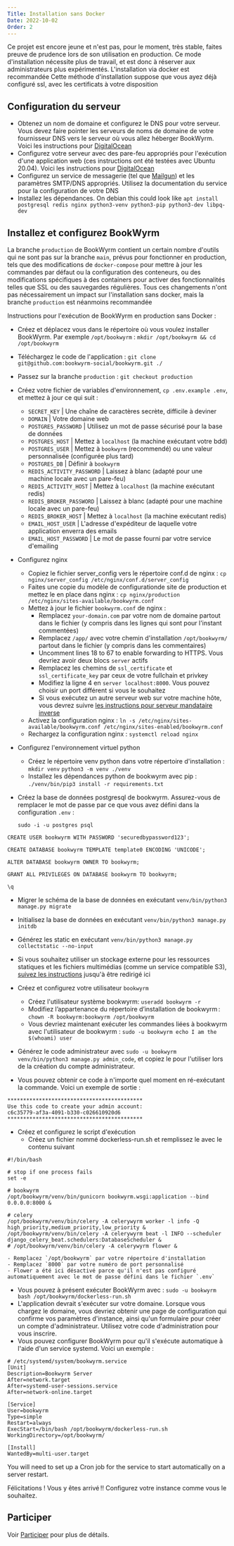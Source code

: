 ```yaml
---
Title: Installation sans Docker
Date: 2022-10-02
Order: 2
---
```


Ce projet est encore jeune et n'est pas, pour le moment, très stable, faites preuve de prudence lors de son utilisation en production. Ce mode d'installation nécessite plus de travail, et est donc à réserver aux administrateurs plus expérimentés. L'installation via docker est recommandée Cette méthode d'installation suppose que vous ayez déjà configuré ssl, avec les certificats à votre disposition

## Configuration du serveur
- Obtenez un nom de domaine et configurez le DNS pour votre serveur. Vous devez faire pointer les serveurs de noms de domaine de votre fournisseur DNS vers le serveur où vous allez héberger BookWyrm. Voici les instructions pour [DigitalOcean](https://www.digitalocean.com/community/tutorials/how-to-point-to-digitalocean-nameservers-from-common-domain-registrars)
- Configurez votre serveur avec des pare-feu appropriés pour l'exécution d'une application web (ces instructions ont été testées avec Ubuntu 20.04). Voici les instructions pour [DigitalOcean](https://www.digitalocean.com/community/tutorials/initial-server-setup-with-ubuntu-20-04)
- Configurez un service de messagerie (tel que [Mailgun](https://documentation.mailgun.com/en/latest/quickstart.html)) et les paramètres SMTP/DNS appropriés. Utilisez la documentation du service pour la configuration de votre DNS
- Installez les dépendances. On debian this could look like `apt install postgresql redis nginx python3-venv python3-pip python3-dev libpq-dev`

## Installez et configurez BookWyrm

La branche `production` de BookWyrm contient un certain nombre d'outils qui ne sont pas sur la branche `main`, prévus pour fonctionner en production, tels que des modifications de `docker-compose` pour mettre à jour les commandes par défaut ou la configuration des conteneurs, ou des modifications spécifiques à des containers pour activer des fonctionnalités telles que SSL ou des sauvegardes régulières. Tous ces changements n'ont pas nécessairement un impact sur l'installation sans docker, mais la branche `production` est néanmoins recommandée

Instructions pour l'exécution de BookWyrm en production sans Docker :

- Créez et déplacez vous dans le répertoire où vous voulez installer BookWyrm. Par exemple `/opt/bookwyrm` : `mkdir /opt/bookwyrm && cd /opt/bookwyrm`
- Téléchargez le code de l'application : `git clone git@github.com:bookwyrm-social/bookwyrm.git ./`
- Passez sur la branche `production` : `git checkout production`
- Créez votre fichier de variables d'environnement, `cp .env.example .env`, et mettez à jour ce qui suit :
    - `SECRET_KEY` | Une chaîne de caractères secrète, difficile à deviner
    - `DOMAIN` | Votre domaine web
    - `POSTGRES_PASSWORD` | Utilisez un mot de passe sécurisé pour la base de données
    - `POSTGRES_HOST` | Mettez à `localhost` (la machine exécutant votre bdd)
    - `POSTGRES_USER` | Mettez à `bookwyrm` (recommendé) ou une valeur personnalisée (configurée plus tard)
    - `POSTGRES_DB` | Définir à `bookwyrm`
    - `REDIS_ACTIVITY_PASSWORD` | Laissez à blanc (adapté pour une machine locale avec un pare-feu)
    - `REDIS_ACTIVITY_HOST` | Mettez à `localhost` (la machine exécutant redis)
    - `REDIS_BROKER_PASSWORD` | Laissez à blanc (adapté pour une machine locale avec un pare-feu)
    - `REDIS_BROKER_HOST` | Mettez à `localhost` (la machine exécutant redis)
    - `EMAIL_HOST_USER` | L'adresse d'expéditeur de laquelle votre application enverra des emails
    - `EMAIL_HOST_PASSWORD` | Le mot de passe fourni par votre service d'emailing
- Configurez nginx
    - Copiez le fichier server_config vers le répertoire conf.d de nginx : `cp nginx/server_config /etc/nginx/conf.d/server_config`
    - Faites une copie du modèle de configurationde site de production et mettez le en place dans nginx&nbsp;: `cp nginx/production /etc/nginx/sites-available/bookwyrm.conf`
    - Mettez à jour le fichier `bookwyrm.conf` de nginx :
        - Remplacez `your-domain.com` par votre nom de domaine partout dans le fichier (y compris dans les lignes qui sont pour l'instant commentées)
        - Remplacez `/app/` avec votre chemin d'installation `/opt/bookwyrm/` partout dans le fichier (y compris dans les commentaires)
        - Uncomment lines 18 to 67 to enable forwarding to HTTPS. Vous devriez avoir deux blocs `server` actifs
        - Remplacez les chemins de `ssl_certificate` et `ssl_certificate_key` par ceux de votre fullchain et privkey
        - Modifiez la ligne 4 en `server localhost:8000`. Vous pouvez choisir un port différent si vous le souhaitez
        - Si vous exécutez un autre serveur web sur votre machine hôte, vous devrez suivre [les instructions pour serveur mandataire inverse](/reverse-proxy.html)
    - Activez la configuration nginx : `ln -s /etc/nginx/sites-available/bookwyrm.conf /etc/nginx/sites-enabled/bookwyrm.conf`
     - Rechargez la configuration nginx : `systemctl reload nginx`
- Configurez l'environnement virtuel python
    - Créez le répertoire venv python dans votre répertoire d'installation : `mkdir venv` `python3 -m venv ./venv`
    - Installez les dépendances python de bookwyrm avec pip : `./venv/bin/pip3 install -r requirements.txt`
- Créez la base de données postgresql de bookwyrm. Assurez-vous de remplacer le mot de passe par ce que vous avez défini dans la configuration `.env` :

    `sudo -i -u postgres psql`

```
CREATE USER bookwyrm WITH PASSWORD 'securedbypassword123';

CREATE DATABASE bookwyrm TEMPLATE template0 ENCODING 'UNICODE';

ALTER DATABASE bookwyrm OWNER TO bookwyrm;

GRANT ALL PRIVILEGES ON DATABASE bookwyrm TO bookwyrm;

\q
```

- Migrer le schéma de la base de données en exécutant `venv/bin/python3 manage.py migrate`
- Initialisez la base de données en exécutant `venv/bin/python3 manage.py initdb`
- Générez les static en exécutant `venv/bin/python3 manage.py collectstatic --no-input`
- Si vous souhaitez utiliser un stockage externe pour les ressources statiques et les fichiers multimédias (comme un service compatible S3), [suivez les instructions](/external-storage.html) jusqu'à être redirigé ici
- Créez et configurez votre utilisateur `bookwyrm`
    - Créez l'utilisateur système bookwyrm: `useradd bookwyrm -r`
    - Modifiez l’appartenance du répertoire d’installation de bookwyrm : `chown -R bookwyrm:bookwyrm /opt/bookwyrm`
    - Vous devriez maintenant exécuter les commandes liées à bookwyrm avec l'utilisateur de bookwyrm : `sudo -u bookwyrm echo I am the $(whoami) user`

- Générez le code administrateur avec `sudo -u bookwyrm venv/bin/python3 manage.py admin_code`, et copiez le pour l'utiliser lors de la création du compte administrateur.
- Vous pouvez obtenir ce code à n'importe quel moment en ré-exécutant la commande. Voici un exemple de sortie :

``` { .sh }
*******************************************
Use this code to create your admin account:
c6c35779-af3a-4091-b330-c026610920d6
*******************************************
```

- Créez et configurez le script d'exécution
    - Créez un fichier nommé dockerless-run.sh et remplissez le avec le contenu suivant

``` { .sh }
#!/bin/bash

# stop if one process fails
set -e

# bookwyrm
/opt/bookwyrm/venv/bin/gunicorn bookwyrm.wsgi:application --bind 0.0.0.0:8000 &

# celery
/opt/bookwyrm/venv/bin/celery -A celerywyrm worker -l info -Q high_priority,medium_priority,low_priority &
/opt/bookwyrm/venv/bin/celery -A celerywyrm beat -l INFO --scheduler django_celery_beat.schedulers:DatabaseScheduler &
# /opt/bookwyrm/venv/bin/celery -A celerywyrm flower &
```
    - Remplacez `/opt/bookwyrm` par votre répertoire d'installation
    - Remplacez `8000` par votre numéro de port personnalisé
    - Flower a été ici désactivé parce qu'il n'est pas configuré automatiquement avec le mot de passe défini dans le fichier `.env`
- Vous pouvez à présent exécuter BookWyrm avec&nbsp;: `sudo -u bookwyrm bash /opt/bookwyrm/dockerless-run.sh`
- L'application devrait s'exécuter sur votre domaine. Lorsque vous chargez le domaine, vous devriez obtenir une page de configuration qui confirme vos paramètres d'instance, ainsi qu'un formulaire pour créer un compte d'administrateur. Utilisez votre code d'administration pour vous inscrire.
- Vous pouvez configurer BookWyrm pour qu'il s'exécute automatique à l'aide d'un service systemd. Voici un exemple :
```
# /etc/systemd/system/bookwyrm.service
[Unit]
Description=Bookwyrm Server
After=network.target
After=systemd-user-sessions.service
After=network-online.target

[Service]
User=bookwyrm
Type=simple
Restart=always
ExecStart=/bin/bash /opt/bookwyrm/dockerless-run.sh
WorkingDirectory=/opt/bookwyrm/

[Install]
WantedBy=multi-user.target
```
You will need to set up a Cron job for the service to start automatically on a server restart.

Félicitations ! Vous y êtes arrivé !! Configurez votre instance comme vous le souhaitez.

## Participer

Voir [Participer](https://joinbookwyrm.com/get-involved/) pour plus de détails.
